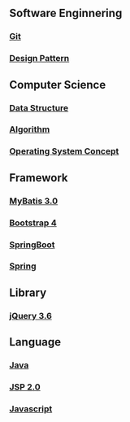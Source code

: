 ## Software Enginnering
### [Git](GIT/README.md)
### [Design Pattern](DesignPattern/README.md)

## Computer Science
### [Data Structure](DataStructure/README.md)
### [Algorithm](Algorithm/README.md)
### [Operating System Concept](OS/README.md)

## Framework
### [MyBatis 3.0](MyBatis/README.md)
### [Bootstrap 4](Bootstrap/README.md)
### [SpringBoot](SpringBoot/README.md)
### [Spring](Spring/README.md)


## Library
### [jQuery 3.6](Jquery/README.md)

## Language
### [Java](Java/README.md)
### [JSP 2.0](JSP/README.md)
### [Javascript](JavaScript/README.md)
